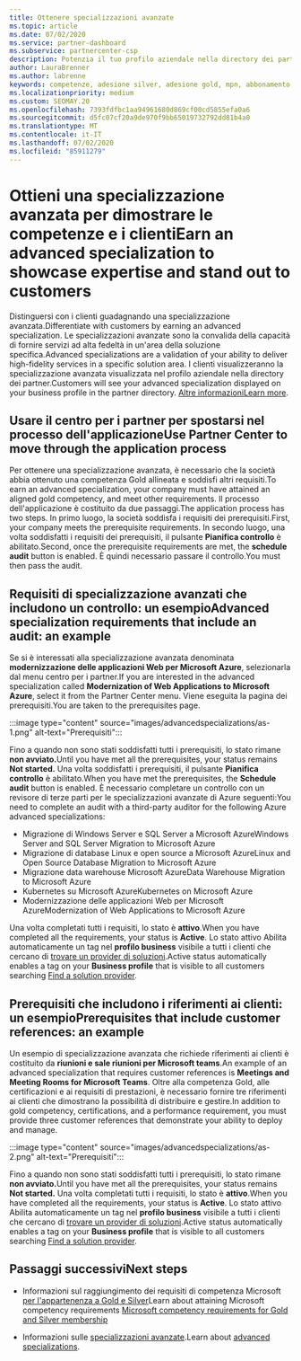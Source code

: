 ```yaml
---
title: Ottenere specializzazioni avanzate
ms.topic: article
ms.date: 07/02/2020
ms.service: partner-dashboard
ms.subservice: partnercenter-csp
description: Potenzia il tuo profilo aziendale nella directory dei partner. Scopri come ottenere specializzazioni avanzate insieme alle tue competenze in oro/argento.
author: LauraBrenner
ms.author: labrenne
keywords: competenze, adesione silver, adesione gold, mpn, abbonamento a Microsoft Action Pack, preparazione, Microsoft Partner Network, adesione alla rete, specializzazioni avanzate
ms.localizationpriority: medium
ms.custom: SEOMAY.20
ms.openlocfilehash: 7393fdfbc1aa94961680d869cf00cd5855efa0a6
ms.sourcegitcommit: d5fc07cf20a9de970f9bb65019732792dd81b4a0
ms.translationtype: MT
ms.contentlocale: it-IT
ms.lasthandoff: 07/02/2020
ms.locfileid: "85911279"
---
```

# <a name="earn-an-advanced-specialization-to-showcase-expertise-and-stand-out-to-customers"></a><span data-ttu-id="2901a-105">Ottieni una specializzazione avanzata per dimostrare le competenze e i clienti</span><span class="sxs-lookup"><span data-stu-id="2901a-105">Earn an advanced specialization to showcase expertise and stand out to customers</span></span> 

<span data-ttu-id="2901a-106">Distinguersi con i clienti guadagnando una specializzazione avanzata.</span><span class="sxs-lookup"><span data-stu-id="2901a-106">Differentiate with customers by earning an advanced specialization.</span></span> <span data-ttu-id="2901a-107">Le specializzazioni avanzate sono la convalida della capacità di fornire servizi ad alta fedeltà in un'area della soluzione specifica.</span><span class="sxs-lookup"><span data-stu-id="2901a-107">Advanced specializations are a validation of your ability to deliver high-fidelity services in a specific solution area.</span></span> <span data-ttu-id="2901a-108">I clienti visualizzeranno la specializzazione avanzata visualizzata nel profilo aziendale nella directory dei partner.</span><span class="sxs-lookup"><span data-stu-id="2901a-108">Customers will see your advanced specialization displayed on your business profile in the partner directory.</span></span> <span data-ttu-id="2901a-109">[Altre informazioni](https://partner.microsoft.com/membership/advanced-specialization)</span><span class="sxs-lookup"><span data-stu-id="2901a-109">[Learn more](https://partner.microsoft.com/membership/advanced-specialization).</span></span>

## <a name="use-partner-center-to-move-through-the-application-process"></a><span data-ttu-id="2901a-110">Usare il centro per i partner per spostarsi nel processo dell'applicazione</span><span class="sxs-lookup"><span data-stu-id="2901a-110">Use Partner Center to move through the application process</span></span>

<span data-ttu-id="2901a-111">Per ottenere una specializzazione avanzata, è necessario che la società abbia ottenuto una competenza Gold allineata e soddisfi altri requisiti.</span><span class="sxs-lookup"><span data-stu-id="2901a-111">To earn an advanced specialization, your company must have attained an aligned gold competency, and meet other requirements.</span></span> <span data-ttu-id="2901a-112">Il processo dell'applicazione è costituito da due passaggi.</span><span class="sxs-lookup"><span data-stu-id="2901a-112">The application process has two steps.</span></span> <span data-ttu-id="2901a-113">In primo luogo, la società soddisfa i requisiti dei prerequisiti.</span><span class="sxs-lookup"><span data-stu-id="2901a-113">First, your company meets the prerequisite requirements.</span></span> <span data-ttu-id="2901a-114">In secondo luogo, una volta soddisfatti i requisiti dei prerequisiti, il pulsante **Pianifica controllo** è abilitato.</span><span class="sxs-lookup"><span data-stu-id="2901a-114">Second, once the prerequisite requirements are met, the **schedule audit** button is enabled.</span></span> <span data-ttu-id="2901a-115">È quindi necessario passare il controllo.</span><span class="sxs-lookup"><span data-stu-id="2901a-115">You must then pass the audit.</span></span> 

## <a name="advanced-specialization-requirements-that-include-an-audit-an-example"></a><span data-ttu-id="2901a-116">Requisiti di specializzazione avanzati che includono un controllo: un esempio</span><span class="sxs-lookup"><span data-stu-id="2901a-116">Advanced specialization requirements that include an audit: an example</span></span>

<span data-ttu-id="2901a-117">Se si è interessati alla specializzazione avanzata denominata **modernizzazione delle applicazioni Web per Microsoft Azure**, selezionarla dal menu centro per i partner.</span><span class="sxs-lookup"><span data-stu-id="2901a-117">If you are interested in the advanced specialization called **Modernization of Web Applications to Microsoft Azure**, select it from the Partner Center menu.</span></span> <span data-ttu-id="2901a-118">Viene eseguita la pagina dei prerequisiti.</span><span class="sxs-lookup"><span data-stu-id="2901a-118">You are taken to the prerequisites page.</span></span>

:::image type="content" source="images/advancedspecializations/as-1.png" alt-text="Prerequisiti":::


<span data-ttu-id="2901a-120">Fino a quando non sono stati soddisfatti tutti i prerequisiti, lo stato rimane **non avviato.**</span><span class="sxs-lookup"><span data-stu-id="2901a-120">Until you have met all the prerequisites, your status remains **Not started.**</span></span> <span data-ttu-id="2901a-121">Una volta soddisfatti i prerequisiti, il pulsante **Pianifica controllo** è abilitato.</span><span class="sxs-lookup"><span data-stu-id="2901a-121">When you have met the prerequisites, the **Schedule audit** button is enabled.</span></span> <span data-ttu-id="2901a-122">È necessario completare un controllo con un revisore di terze parti per le specializzazioni avanzate di Azure seguenti:</span><span class="sxs-lookup"><span data-stu-id="2901a-122">You need to complete an audit with a third-party auditor for the following Azure advanced specializations:</span></span>
 
- <span data-ttu-id="2901a-123">Migrazione di Windows Server e SQL Server a Microsoft Azure</span><span class="sxs-lookup"><span data-stu-id="2901a-123">Windows Server and SQL Server Migration to Microsoft Azure</span></span>
- <span data-ttu-id="2901a-124">Migrazione di database Linux e open source a Microsoft Azure</span><span class="sxs-lookup"><span data-stu-id="2901a-124">Linux and Open Source Database Migration to Microsoft Azure</span></span>
- <span data-ttu-id="2901a-125">Migrazione data warehouse Microsoft Azure</span><span class="sxs-lookup"><span data-stu-id="2901a-125">Data Warehouse Migration to Microsoft Azure</span></span>
- <span data-ttu-id="2901a-126">Kubernetes su Microsoft Azure</span><span class="sxs-lookup"><span data-stu-id="2901a-126">Kubernetes on Microsoft Azure</span></span>
- <span data-ttu-id="2901a-127">Modernizzazione delle applicazioni Web per Microsoft Azure</span><span class="sxs-lookup"><span data-stu-id="2901a-127">Modernization of Web Applications to Microsoft Azure</span></span>


<span data-ttu-id="2901a-128">Una volta completati tutti i requisiti, lo stato è **attivo**.</span><span class="sxs-lookup"><span data-stu-id="2901a-128">When you have completed all the requirements, your status is **Active**.</span></span> <span data-ttu-id="2901a-129">Lo stato attivo Abilita automaticamente un tag nel **profilo business** visibile a tutti i clienti che cercano di [trovare un provider di soluzioni](https://www.microsoft.com/solution-providers/home).</span><span class="sxs-lookup"><span data-stu-id="2901a-129">Active status automatically enables a tag on your **Business profile** that is visible to all customers searching [Find a solution provider](https://www.microsoft.com/solution-providers/home).</span></span>

## <a name="prerequisites-that-include-customer-references-an-example"></a><span data-ttu-id="2901a-130">Prerequisiti che includono i riferimenti ai clienti: un esempio</span><span class="sxs-lookup"><span data-stu-id="2901a-130">Prerequisites that include customer references: an example</span></span>

<span data-ttu-id="2901a-131">Un esempio di specializzazione avanzata che richiede riferimenti ai clienti è costituito da **riunioni e sale riunioni per Microsoft teams**.</span><span class="sxs-lookup"><span data-stu-id="2901a-131">An example of an advanced specialization that requires customer references is **Meetings and Meeting Rooms for Microsoft Teams**.</span></span> <span data-ttu-id="2901a-132">Oltre alla competenza Gold, alle certificazioni e ai requisiti di prestazioni, è necessario fornire tre riferimenti ai clienti che dimostrano la possibilità di distribuire e gestire.</span><span class="sxs-lookup"><span data-stu-id="2901a-132">In addition to gold competency, certifications, and a performance requirement, you must provide three customer references that demonstrate your ability to deploy and manage.</span></span>

:::image type="content" source="images/advancedspecializations/as-2.png" alt-text="Prerequisiti":::

<span data-ttu-id="2901a-134">Fino a quando non sono stati soddisfatti tutti i prerequisiti, lo stato rimane **non avviato.**</span><span class="sxs-lookup"><span data-stu-id="2901a-134">Until you have met all the prerequisites, your status remains **Not started.**</span></span> <span data-ttu-id="2901a-135">Una volta completati tutti i requisiti, lo stato è **attivo**.</span><span class="sxs-lookup"><span data-stu-id="2901a-135">When you have completed all the requirements, your status is **Active**.</span></span> <span data-ttu-id="2901a-136">Lo stato attivo Abilita automaticamente un tag nel **profilo business** visibile a tutti i clienti che cercano di [trovare un provider di soluzioni](https://www.microsoft.com/solution-providers/home).</span><span class="sxs-lookup"><span data-stu-id="2901a-136">Active status automatically enables a tag on your **Business profile** that is visible to all customers searching [Find a solution provider](https://www.microsoft.com/solution-providers/home).</span></span>

## <a name="next-steps"></a><span data-ttu-id="2901a-137">Passaggi successivi</span><span class="sxs-lookup"><span data-stu-id="2901a-137">Next steps</span></span>

- <span data-ttu-id="2901a-138">Informazioni sul raggiungimento dei requisiti di competenza Microsoft [per l'appartenenza a Gold e Silver](learn-about-competencies.md)</span><span class="sxs-lookup"><span data-stu-id="2901a-138">Learn about attaining Microsoft competency requirements [Microsoft competency requirements for Gold and Silver membership](learn-about-competencies.md)</span></span>

- <span data-ttu-id="2901a-139">Informazioni sulle [specializzazioni avanzate](https://partner.microsoft.com/membership/advanced-specialization).</span><span class="sxs-lookup"><span data-stu-id="2901a-139">Learn about [advanced specializations](https://partner.microsoft.com/membership/advanced-specialization).</span></span>
